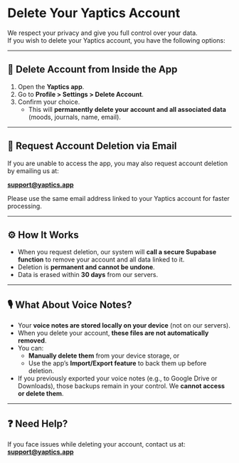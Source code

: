 # Delete Your Yaptics Account

We respect your privacy and give you full control over your data.  
If you wish to delete your Yaptics account, you have the following options:

---

## 📱 Delete Account from Inside the App
1. Open the **Yaptics app**.
2. Go to **Profile > Settings > Delete Account**.
3. Confirm your choice.  
   - This will **permanently delete your account and all associated data** (moods, journals, name, email).

---

## 📧 Request Account Deletion via Email
If you are unable to access the app, you may also request account deletion by emailing us at:

**support@yaptics.app**  

Please use the same email address linked to your Yaptics account for faster processing.

---

## ⚙️ How It Works
- When you request deletion, our system will **call a secure Supabase function** to remove your account and all data linked to it.
- Deletion is **permanent and cannot be undone**.
- Data is erased within **30 days** from our servers.

---

## 🎙️ What About Voice Notes?
- Your **voice notes are stored locally on your device** (not on our servers).
- When you delete your account, **these files are not automatically removed**.
- You can:  
  - **Manually delete them** from your device storage, or  
  - Use the app’s **Import/Export feature** to back them up before deletion.
- If you previously exported your voice notes (e.g., to Google Drive or Downloads), those backups remain in your control. We **cannot access or delete them**.

---

## ❓ Need Help?
If you face issues while deleting your account, contact us at:  
**support@yaptics.app**
